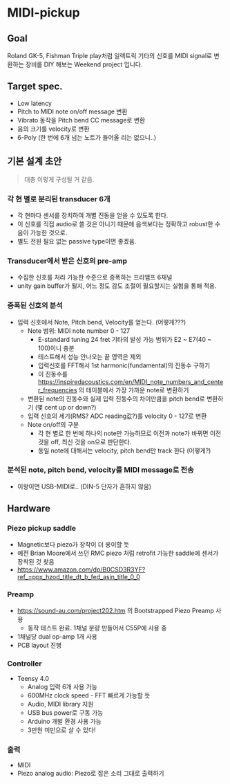 # MIDI-pickup

## Goal

Roland GK-5, Fishman Triple play처럼 일렉트릭 기타의 신호를 MIDI signal로 변환하는 장비를 DIY 해보는 Weekend project 입니다.

## Target spec.
- Low latency
- Pitch to MIDI note on/off message 변환
- Vibrato 동작을 Pitch bend CC message로 변환
- 음의 크기를 velocity로 변환
- 6-Poly (한 번에 6개 넘는 노트가 들어올 리는 없으니..)

## 기본 설계 초안
> 대충 이렇게 구성될 거 같음.

### 각 현 별로 분리된 transducer 6개
- 각 현마다 센서를 장치하여 개별 진동을 얻을 수 있도록 한다.
- 이 신호를 직접 audio로 쓸 것은 아니기 때문에 음색보다는 정확하고 robust한 수음이 가능한 것으로.
- 별도 전원 필요 없는 passive type이면 좋겠음.

### Transducer에서 받은 신호의 pre-amp 
- 수집한 신호를 처리 가능한 수준으로 증폭하는 프리앰프 6채널
- unity gain buffer가 될지, 어느 정도 감도 조절이 필요할지는 실험을 통해 적용.

### 증폭된 신호의 분석
- 입력 신호에서 Note, Pitch bend, Velocity를 얻는다. (어떻게???)
  - Note 범위: MIDI note number 0 - 127
    - E-standard tuning 24 fret 기타의 발성 가능 범위가 E2 ~ E7(40 ~ 100)이니 충분
    - 테스트해서 성능 안나오는 끝 영역은 제외
    - 입력신호를 FFT해서 1st harmonic(fundamental)의 진동수 구하기
    - 이 진동수를 https://inspiredacoustics.com/en/MIDI_note_numbers_and_center_frequencies 의 테이블에서 가장 가까운 note로 변환하기
  - 변환된 note의 진동수와 실제 입력 진동수의 차이만큼을 pitch bend로 변환하기 (몇 cent up or down?)
  - 입력 신호의 세기(RMS? ADC reading값?)를 velocity 0 - 127로 변환
  - Note on/off의 구분
    - 각 현 별로 한 번에 하나의 note만 가능하므로 이전과 note가 바뀌면 이전 것을 off, 최신 것을 on으로 판단한다.
    - 동일 note에 대해서는 velocity, pitch bend만 track 한다 (어떻게?)

### 분석된 note, pitch bend, velocity를 MIDI message로 전송
- 이왕이면 USB-MIDI로.. (DIN-5 단자가 흔하지 않음)

## Hardware

### Piezo pickup saddle
- Magnetic보다 piezo가 장착이 더 용이할 듯
- 예전 Brian Moore에서 쓰던 RMC piezo 처럼 retrofit 가능한 saddle에 센서가 장착된 것 찾음
- https://www.amazon.com/dp/B0CSD3R3YF?ref_=ppx_hzod_title_dt_b_fed_asin_title_0_0

### Preamp
- https://sound-au.com/project202.htm 의 Bootstrapped Piezo Preamp 사용
  - 동작 테스트 완료. 1채널 분량 만들어서 C55P에 사용 중
- 1채널당 dual op-amp 1개 사용
- PCB layout 진행

### Controller
- Teensy 4.0
  - Analog 입력 6개 사용 가능
  - 600MHz clock speed - FFT 빠르게 가능할 듯
  - Audio, MIDI library 지원
  - USB bus power로 구동 가능
  - Arduino 개발 환경 사용 가능
  - 3만원 미만으로 살 수 있다!

### 출력
- MIDI
- Piezo analog audio: Piezo로 잡은 소리 그대로 출력하기
